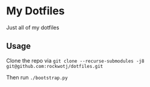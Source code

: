 # My Dotfiles

Just all of my dotfiles

## Usage

Clone the repo via `git clone --recurse-submodules -j8 git@github.com:rockwotj/dotfiles.git`

Then run `./bootstrap.py`

